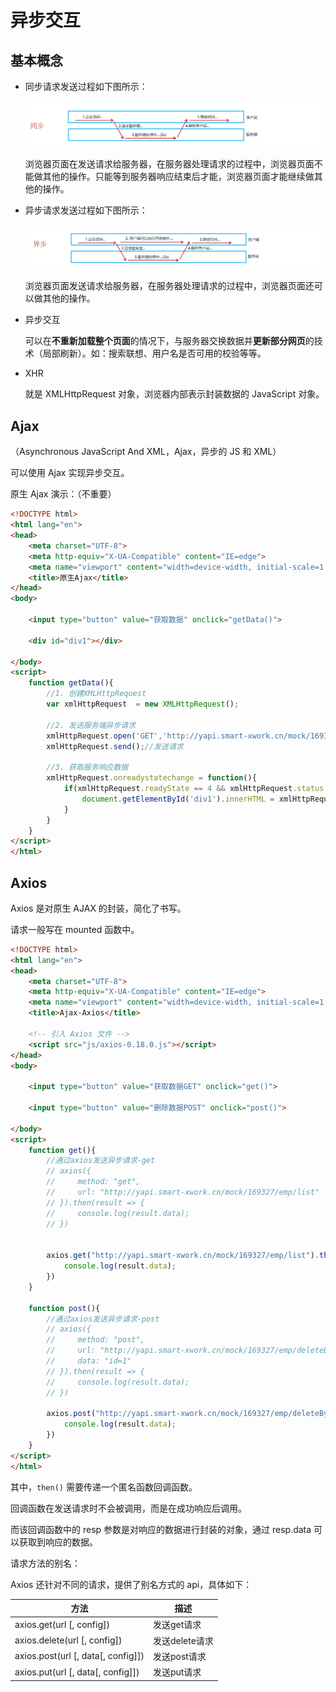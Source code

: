 # 异步交互

## 基本概念

- 同步请求发送过程如下图所示：

	![1669105385944](images/异步交互/1669105385944.png)

	浏览器页面在发送请求给服务器，在服务器处理请求的过程中，浏览器页面不能做其他的操作。只能等到服务器响应结束后才能，浏览器页面才能继续做其他的操作。 

- 异步请求发送过程如下图所示：

	![1669105479350](images/异步交互/1669105479350.png) 

	浏览器页面发送请求给服务器，在服务器处理请求的过程中，浏览器页面还可以做其他的操作。
	
	
	
- 异步交互

	可以在**不重新加载整个页面**的情况下，与服务器交换数据并**更新部分网页**的技术（局部刷新）。如：搜索联想、用户名是否可用的校验等等。
	
- XHR

  就是 XMLHttpRequest 对象，浏览器内部表示封装数据的 JavaScript 对象。

## Ajax

（Asynchronous JavaScript And XML，Ajax，异步的 JS 和 XML）

可以使用 Ajax 实现异步交互。

原生 Ajax 演示：（不重要）

```html
<!DOCTYPE html>
<html lang="en">
<head>
    <meta charset="UTF-8">
    <meta http-equiv="X-UA-Compatible" content="IE=edge">
    <meta name="viewport" content="width=device-width, initial-scale=1.0">
    <title>原生Ajax</title>
</head>
<body>
    
    <input type="button" value="获取数据" onclick="getData()">

    <div id="div1"></div>
    
</body>
<script>
    function getData(){
        //1. 创建XMLHttpRequest 
        var xmlHttpRequest  = new XMLHttpRequest();
        
        //2. 发送服务端异步请求
        xmlHttpRequest.open('GET','http://yapi.smart-xwork.cn/mock/169327/emp/list');
        xmlHttpRequest.send();//发送请求
        
        //3. 获取服务响应数据
        xmlHttpRequest.onreadystatechange = function(){
            if(xmlHttpRequest.readyState == 4 && xmlHttpRequest.status == 200){
                document.getElementById('div1').innerHTML = xmlHttpRequest.responseText;
            }
        }
    }
</script>
</html>
```

## Axios

Axios 是对原生 AJAX 的封装，简化了书写。

请求一般写在 mounted 函数中。

```html
<!DOCTYPE html>
<html lang="en">
<head>
    <meta charset="UTF-8">
    <meta http-equiv="X-UA-Compatible" content="IE=edge">
    <meta name="viewport" content="width=device-width, initial-scale=1.0">
    <title>Ajax-Axios</title>
    
    <!-- 引入 Axios 文件 -->
    <script src="js/axios-0.18.0.js"></script>
</head>
<body>
    
    <input type="button" value="获取数据GET" onclick="get()">

    <input type="button" value="删除数据POST" onclick="post()">

</body>
<script>
    function get(){
        //通过axios发送异步请求-get
        // axios({
        //     method: "get",
        //     url: "http://yapi.smart-xwork.cn/mock/169327/emp/list"
        // }).then(result => {
        //     console.log(result.data);
        // })


        axios.get("http://yapi.smart-xwork.cn/mock/169327/emp/list").then(result => {
            console.log(result.data);
        })
    }

    function post(){
        //通过axios发送异步请求-post
        // axios({
        //     method: "post",
        //     url: "http://yapi.smart-xwork.cn/mock/169327/emp/deleteById",
        //     data: "id=1"
        // }).then(result => {
        //     console.log(result.data);
        // })

        axios.post("http://yapi.smart-xwork.cn/mock/169327/emp/deleteById","id=1").then(result => {
            console.log(result.data);
        })
    }
</script>
</html>
```

其中，`then()` 需要传递一个匿名函数回调函数。

回调函数在发送请求时不会被调用，而是在成功响应后调用。

而该回调函数中的 resp 参数是对响应的数据进行封装的对象，通过 resp.data 可以获取到响应的数据。

请求方法的别名：

Axios 还针对不同的请求，提供了别名方式的 api，具体如下：

| 方法                               | 描述           |
| ---------------------------------- | -------------- |
| axios.get(url [, config])          | 发送get请求    |
| axios.delete(url [, config])       | 发送delete请求 |
| axios.post(url [, data[, config]]) | 发送post请求   |
| axios.put(url [, data[, config]])  | 发送put请求    |



